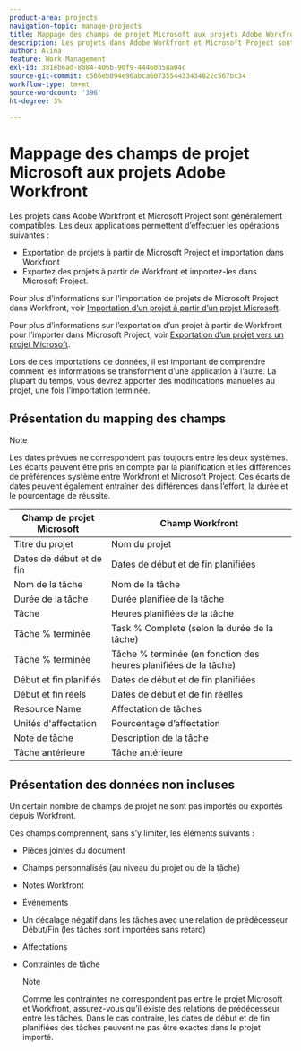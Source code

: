 ```yaml
---
product-area: projects
navigation-topic: manage-projects
title: Mappage des champs de projet Microsoft aux projets Adobe Workfront
description: Les projets dans Adobe Workfront et Microsoft Project sont généralement compatibles. Cet article décrit comment les champs de projet les plus courants des deux applications se mappent les uns aux autres.
author: Alina
feature: Work Management
exl-id: 381eb6ad-8084-406b-90f9-44460b58a04c
source-git-commit: c566eb094e96abca6073554433434822c567bc34
workflow-type: tm+mt
source-wordcount: '396'
ht-degree: 3%

---
```


# Mappage des champs de projet Microsoft aux projets Adobe Workfront

Les projets dans Adobe Workfront et Microsoft Project sont généralement compatibles. Les deux applications permettent d’effectuer les opérations suivantes :

* Exportation de projets à partir de Microsoft Project et importation dans Workfront
* Exportez des projets à partir de Workfront et importez-les dans Microsoft Project. 

Pour plus d’informations sur l’importation de projets de Microsoft Project dans Workfront, voir [Importation d’un projet à partir d’un projet Microsoft](../../../manage-work/projects/create-projects/import-project-from-ms-project.md).

Pour plus d’informations sur l’exportation d’un projet à partir de Workfront pour l’importer dans Microsoft Project, voir [Exportation d’un projet vers un projet Microsoft](../../../manage-work/projects/manage-projects/export-project-to-ms-project.md).

Lors de ces importations de données, il est important de comprendre comment les informations se transforment d’une application à l’autre. La plupart du temps, vous devrez apporter des modifications manuelles au projet, une fois l’importation terminée. 

## Présentation du mapping des champs

>[!NOTE]
>
>Les dates prévues ne correspondent pas toujours entre les deux systèmes. Les écarts peuvent être pris en compte par la planification et les différences de préférences système entre Workfront et Microsoft Project. Ces écarts de dates peuvent également entraîner des différences dans l’effort, la durée et le pourcentage de réussite.

| **Champ de projet Microsoft** | **Champ Workfront** |
|---|---|
| Titre du projet | Nom du projet |
| Dates de début et de fin | Dates de début et de fin planifiées |
| Nom de la tâche | Nom de la tâche |
| Durée de la tâche | Durée planifiée de la tâche |
| Tâche | Heures planifiées de la tâche |
| Tâche % terminée | Task % Complete (selon la durée de la tâche) |
| Tâche % terminée | Tâche % terminée (en fonction des heures planifiées de la tâche) |
| Début et fin planifiés | Dates de début et de fin planifiées |
| Début et fin réels | Dates de début et de fin réelles |
| Resource Name | Affectation de tâches |
| Unités d&#39;affectation | Pourcentage d’affectation |
| Note de tâche | Description de la tâche |
| Tâche antérieure | Tâche antérieure |

## Présentation des données non incluses

Un certain nombre de champs de projet ne sont pas importés ou exportés depuis Workfront.

Ces champs comprennent, sans s’y limiter, les éléments suivants :

* Pièces jointes du document
* Champs personnalisés (au niveau du projet ou de la tâche)
* Notes Workfront
* Événements
* Un décalage négatif dans les tâches avec une relation de prédécesseur Début/Fin (les tâches sont importées sans retard)
* Affectations
* Contraintes de tâche

   >[!NOTE]
   Comme les contraintes ne correspondent pas entre le projet Microsoft et Workfront, assurez-vous qu’il existe des relations de prédécesseur entre les tâches. Dans le cas contraire, les dates de début et de fin planifiées des tâches peuvent ne pas être exactes dans le projet importé. 
